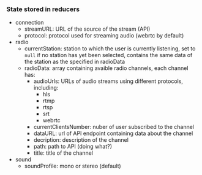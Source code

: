 ### State stored in reducers
* connection
  - streamURL: URL of the source of the stream (API)
  - protocol: protocol used for streaming audio (webrtc by default)
* radio
  - currentStation: station to which the user is currently listening, set to `null` if no station has yet been selected,
  contains the same data of the station as the specified in radioData
  - radioData: array containing avaible radio channels, each channel has:
    - audioUrls: URLs of audio streams using different protocols, including:
      - hls
      - rtmp
      - rtsp
      - srt
      - webrtc
    - currentClientsNumber: nuber of user subscribed  to the channel
    - dataURL: url of API endpoint containing data about the channel
    - decription: description of the channel
    - path: path to API (doing what?)
    - title: title of the channel
* sound
  - soundProfile: mono or stereo (default)

